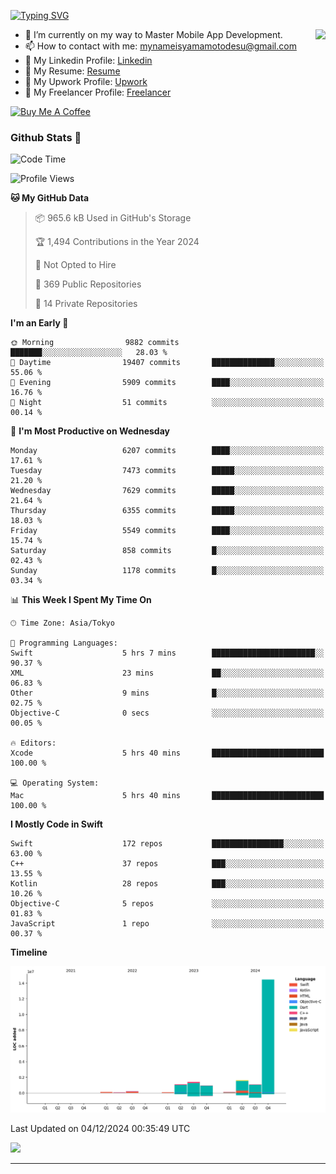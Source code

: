 
[![Typing SVG](https://readme-typing-svg.demolab.com/?lines=Thank+You+For+Visiting!!;You+Are+Welcome✨;I+am+Kyo+Yamamoto;Mobile+Developer)](https://git.io/typing-svg)
<p>
<img align="right" src="https://media.giphy.com/media/26ufdb3cYKwbRtYVW/giphy.gif" style="max-width:100%;" height="150px">

- 🌱 I’m currently on my way to Master Mobile App Development.
- 📫 How to contact with me: mynameisyamamotodesu@gmail.com
- 🔗 My Linkedin Profile: [Linkedin](https://www.linkedin.com/in/kyo-yamamoto-a2ab50239)
- 🔗 My Resume: [Resume](https://www.kickresume.com/cv/rNok4e/)
- 🔗 My Upwork Profile: [Upwork](https://www.upwork.com/freelancers/~01aa9115102bb4af25)
- 🔗 My Freelancer Profile: [Freelancer](https://www.freelancer.com/u/yamamotodesu)

<a href="https://www.buymeacoffee.com/kyoyamamoto" target="_blank"><img src="https://cdn.buymeacoffee.com/buttons/default-orange.png" alt="Buy Me A Coffee" height="41" width="174"></a>

### Github Stats 🥇 
<!--START_SECTION:waka-->
![Code Time](http://img.shields.io/badge/Code%20Time-913%20hrs%2057%20mins-blue)

![Profile Views](http://img.shields.io/badge/Profile%20Views-19-blue)

**🐱 My GitHub Data** 

> 📦 965.6 kB Used in GitHub's Storage 
 > 
> 🏆 1,494 Contributions in the Year 2024
 > 
> 🚫 Not Opted to Hire
 > 
> 📜 369 Public Repositories 
 > 
> 🔑 14 Private Repositories 
 > 
**I'm an Early 🐤** 

```text
🌞 Morning                9882 commits        ███████░░░░░░░░░░░░░░░░░░   28.03 % 
🌆 Daytime                19407 commits       ██████████████░░░░░░░░░░░   55.06 % 
🌃 Evening                5909 commits        ████░░░░░░░░░░░░░░░░░░░░░   16.76 % 
🌙 Night                  51 commits          ░░░░░░░░░░░░░░░░░░░░░░░░░   00.14 % 
```
📅 **I'm Most Productive on Wednesday** 

```text
Monday                   6207 commits        ████░░░░░░░░░░░░░░░░░░░░░   17.61 % 
Tuesday                  7473 commits        █████░░░░░░░░░░░░░░░░░░░░   21.20 % 
Wednesday                7629 commits        █████░░░░░░░░░░░░░░░░░░░░   21.64 % 
Thursday                 6355 commits        █████░░░░░░░░░░░░░░░░░░░░   18.03 % 
Friday                   5549 commits        ████░░░░░░░░░░░░░░░░░░░░░   15.74 % 
Saturday                 858 commits         █░░░░░░░░░░░░░░░░░░░░░░░░   02.43 % 
Sunday                   1178 commits        █░░░░░░░░░░░░░░░░░░░░░░░░   03.34 % 
```


📊 **This Week I Spent My Time On** 

```text
🕑︎ Time Zone: Asia/Tokyo

💬 Programming Languages: 
Swift                    5 hrs 7 mins        ███████████████████████░░   90.37 % 
XML                      23 mins             ██░░░░░░░░░░░░░░░░░░░░░░░   06.83 % 
Other                    9 mins              █░░░░░░░░░░░░░░░░░░░░░░░░   02.75 % 
Objective-C              0 secs              ░░░░░░░░░░░░░░░░░░░░░░░░░   00.05 % 

🔥 Editors: 
Xcode                    5 hrs 40 mins       █████████████████████████   100.00 % 

💻 Operating System: 
Mac                      5 hrs 40 mins       █████████████████████████   100.00 % 
```

**I Mostly Code in Swift** 

```text
Swift                    172 repos           ████████████████░░░░░░░░░   63.00 % 
C++                      37 repos            ███░░░░░░░░░░░░░░░░░░░░░░   13.55 % 
Kotlin                   28 repos            ███░░░░░░░░░░░░░░░░░░░░░░   10.26 % 
Objective-C              5 repos             ░░░░░░░░░░░░░░░░░░░░░░░░░   01.83 % 
JavaScript               1 repo              ░░░░░░░░░░░░░░░░░░░░░░░░░   00.37 % 
```



**Timeline**

![Lines of Code chart](https://raw.githubusercontent.com/YamamotoDesu/YamamotoDesu/main/assets/bar_graph.png)


 Last Updated on 04/12/2024 00:35:49 UTC
<!--END_SECTION:waka-->

![](https://github-profile-summary-cards.vercel.app/api/cards/profile-details?username=YamamotoDesu&theme=vue)

----
